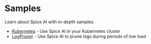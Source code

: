 # Samples

Learn about Spice AI with in-depth samples

- [Kubernetes](kubernetes/README.md) - Use Spice AI in your Kubernetes cluster
- [LogPruner](log-pruner/README.md) - Use Spice AI to prune logs during periods of low load
